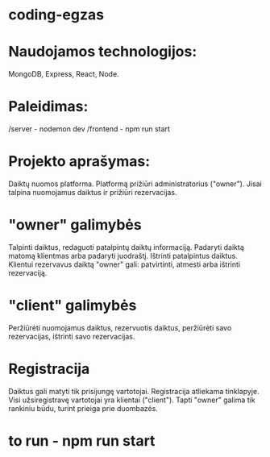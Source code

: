 # coding-egzas

# Naudojamos technologijos:

MongoDB, Express, React, Node.

# Paleidimas:

/server - nodemon dev
/frontend - npm run start

# Projekto aprašymas:

Daiktų nuomos platforma. Platformą prižiūri administratorius ("owner"). Jisai talpina nuomojamus daiktus ir prižiūri rezervacijas.

# "owner" galimybės

Talpinti daiktus, redaguoti patalpintų daiktų informaciją. Padaryti daiktą matomą klientmas arba padaryti juodraštį.
Ištrinti patalpintus daiktus. Klientui rezervavus daiktą "owner" gali: patvirtinti, atmesti arba ištrinti rezervaciją.

# "client" galimybės

Peržiūrėti nuomojamus daiktus, rezervuotis daiktus, peržiūrėti savo rezervacijas, ištrinti savo rezervacijas.

# Registracija

Daiktus gali matyti tik prisijungę vartotojai. Registracija atliekama tinklapyje. Visi užsiregistravę vartotojai yra klientai ("client").
Tapti "owner" galima tik rankiniu būdu, turint prieiga prie duombazės.

# to run - npm run start
